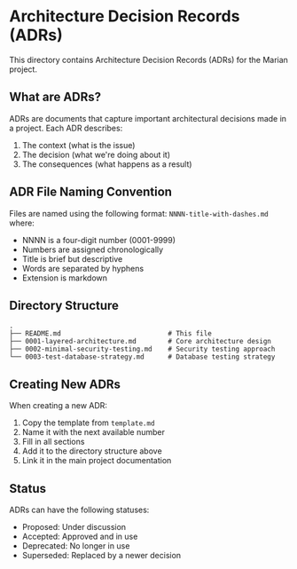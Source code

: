 # Architecture Decision Records (ADRs)

This directory contains Architecture Decision Records (ADRs) for the Marian project.

## What are ADRs?

ADRs are documents that capture important architectural decisions made in a project. Each ADR describes:

1. The context (what is the issue)
2. The decision (what we're doing about it)
3. The consequences (what happens as a result)

## ADR File Naming Convention

Files are named using the following format:
`NNNN-title-with-dashes.md` where:
- NNNN is a four-digit number (0001-9999)
- Numbers are assigned chronologically
- Title is brief but descriptive
- Words are separated by hyphens
- Extension is markdown

## Directory Structure

```
.
├── README.md                           # This file
├── 0001-layered-architecture.md        # Core architecture design
├── 0002-minimal-security-testing.md    # Security testing approach
└── 0003-test-database-strategy.md      # Database testing strategy
```

## Creating New ADRs

When creating a new ADR:
1. Copy the template from `template.md`
2. Name it with the next available number
3. Fill in all sections
4. Add it to the directory structure above
5. Link it in the main project documentation

## Status

ADRs can have the following statuses:
- Proposed: Under discussion
- Accepted: Approved and in use
- Deprecated: No longer in use
- Superseded: Replaced by a newer decision
